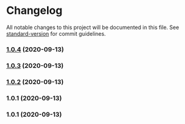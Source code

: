 # Changelog

All notable changes to this project will be documented in this file. See [standard-version](https://github.com/conventional-changelog/standard-version) for commit guidelines.

### [1.0.4](https://github.com/iraycd/migrado/compare/v1.0.3...v1.0.4) (2020-09-13)

### [1.0.3](https://github.com/iraycd/migrado/compare/v1.0.2...v1.0.3) (2020-09-13)

### [1.0.2](https://github.com/iraycd/migrado/compare/v1.0.1...v1.0.2) (2020-09-13)

### 1.0.1 (2020-09-13)

### 1.0.1 (2020-09-13)
